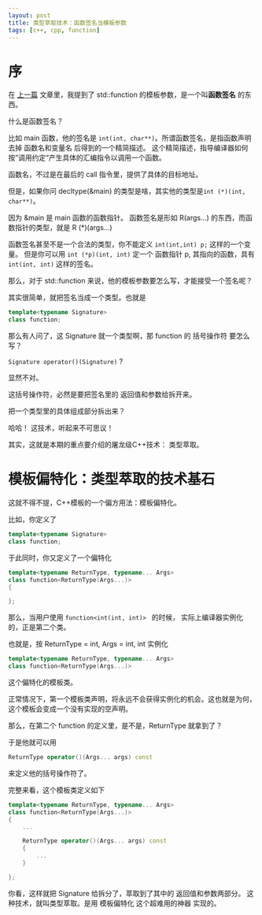 ```yaml
---
layout: post
title: 类型萃取技术：函数签名当模板参数
tags: [c++, cpp, function]
---
```


# 序

在 [上一篇](/2024/11/01/type-erasuer.html) 文章里，我提到了 std::function 的模板参数，是一个叫**函数签名** 的东西。

什么是函数签名？

比如 main 函数，他的签名是 `int(int, char**)`。所谓函数签名，是指函数声明去掉 函数名和变量名 后得到的一个精简描述。 这个精简描述，指导编译器如何按”调用约定“产生具体的汇编指令以调用一个函数。

函数名，不过是在最后的 call 指令里，提供了具体的目标地址。

但是，如果你问 decltype(&main) 的类型是啥，其实他的类型是`int (*)(int, char**)`。

因为 &main 是 main 函数的函数指针。 函数签名是形如 R(args...) 的东西，而函数指针的类型，就是 R (*)(args...)

函数签名甚至不是一个合法的类型，你不能定义  `int(int,int) p;` 这样的一个变量。
但是你可以用 `int (*p)(int, int)` 定一个 函数指针 p, 其指向的函数，具有 `int(int, int)` 这样的签名。

那么，对于  std::function 来说，他的模板参数要怎么写，才能接受一个签名呢？

其实很简单，就把签名当成一个类型。也就是

```c++
template<typename Signature>
class function;
```

那么有人问了，这 Signature 就一个类型啊，那 function 的 括号操作符 要怎么写？

`Signature operator()(Signature)` ?

显然不对。

这括号操作符，必然是要把签名里的 返回值和参数给拆开来。

把一个类型里的具体组成部分拆出来？

哈哈！ 这技术，听起来不可思议！

其实，这就是本期的重点要介绍的屠龙级C++技术： 类型萃取。

# 模板偏特化：类型萃取的技术基石

这就不得不提，C++模板的一个偏方用法：模板偏特化。

比如，你定义了

```c++
template<typename Signature>
class function;
```

于此同时，你又定义了一个偏特化

```c++
template<typename ReturnType, typename... Args>
class function<ReturnType(Args...)>
{

};

```


那么，当用户使用 ```function<int(int, int)> ``` 的时候，
实际上编译器实例化的，正是第二个类。

也就是，按 ReturnType = int, Args = int, int 实例化
```c++
template<typename ReturnType, typename... Args>
class function<ReturnType(Args...)>
```
这个偏特化的模板类。

正常情况下，第一个模板类声明，将永远不会获得实例化的机会。这也就是为何，这个模板会变成一个没有实现的空声明。

那么，在第二个 function 的定义里，是不是，ReturnType 就拿到了？

于是他就可以用

```cpp
ReturnType operator()(Args... args) const
```

来定义他的括号操作符了。

完整来看，这个模板类定义如下

```c++
template<typename ReturnType, typename... Args>
class function<ReturnType(Args...)>
{
    ...

    ReturnType operator()(Args... args) const
    {
        ...
    }

};
```

你看，这样就把 Signature 给拆分了，萃取到了其中的 返回值和参数两部分。
这种技术，就叫类型萃取。是用 模板偏特化 这个超难用的神器 实现的。

